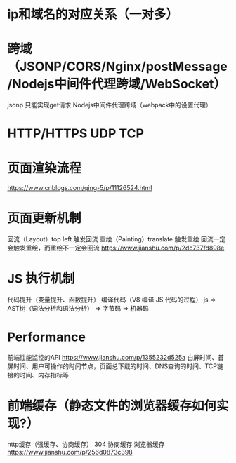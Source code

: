 # ip和域名的对应关系（一对多）

# 跨域（JSONP/CORS/Nginx/postMessage/Nodejs中间件代理跨域/WebSocket）
jsonp 只能实现get请求
Nodejs中间件代理跨域（webpack中的设置代理）

# HTTP/HTTPS UDP TCP

# 页面渲染流程
https://www.cnblogs.com/qing-5/p/11126524.html

# 页面更新机制
回流（Layout）top left 触发回流
重绘（Painting）translate 触发重绘
回流一定会触发重绘，而重绘不一定会回流
https://www.jianshu.com/p/2dc737fd898e

# JS 执行机制
代码提升（变量提升、函数提升）
编译代码（V8 编译 JS 代码的过程）   js => AST树（词法分析和语法分析） => 字节码 => 机器码

# Performance
前端性能监控的API
https://www.jianshu.com/p/1355232d525a
白屏时间、首屏时间、用户可操作的时间节点，页面总下载的时间、DNS查询的时间、TCP链接的时间、内存指标等

# 前端缓存（静态文件的浏览器缓存如何实现?）
http缓存（强缓存、协商缓存）
304 协商缓存
浏览器缓存
https://www.jianshu.com/p/256d0873c398